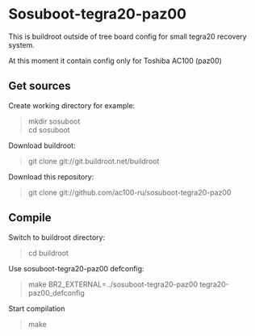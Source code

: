 # Sosuboot-tegra20-paz00
This is buildroot outside of tree board config for small tegra20 recovery system.

At this moment it contain config only for Toshiba AC100 (paz00)

## Get sources
Create working directory for example:
> mkdir sosuboot  
> cd sosuboot  

Download buildroot: 
> git clone git://git.buildroot.net/buildroot

Download this repository:
> git clone git://github.com/ac100-ru/sosuboot-tegra20-paz00

## Compile
Switch to buildroot directory:
> cd buildroot

Use sosuboot-tegra20-paz00 defconfig:
> make BR2_EXTERNAL=../sosuboot-tegra20-paz00 tegra20-paz00_defconfig

Start compilation
> make
